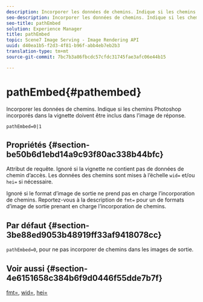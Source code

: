 ```yaml
---
description: Incorporer les données de chemins. Indique si les chemins Photoshop incorporés dans la vignette doivent être inclus dans l’image de réponse.
seo-description: Incorporer les données de chemins. Indique si les chemins Photoshop incorporés dans la vignette doivent être inclus dans l’image de réponse.
seo-title: pathEmbed
solution: Experience Manager
title: pathEmbed
topic: Scene7 Image Serving - Image Rendering API
uuid: d40ea1b5-f2d3-4f81-b96f-abb4eb7eb2b3
translation-type: tm+mt
source-git-commit: 7bc7b3a86fbcdc57cfdc31745fae3afc06e44b15

---
```



# pathEmbed{#pathembed}

Incorporer les données de chemins. Indique si les chemins Photoshop incorporés dans la vignette doivent être inclus dans l’image de réponse.

`pathEmbed=0|1`

## Propriétés {#section-be50b6d1ebd14a9c93f80ac338b44bfc}

Attribut de requête. Ignoré si la vignette ne contient pas de données de chemin d’accès. Les données des chemins sont mises à l’échelle `wid=` et/ou `hei=` si nécessaire.

Ignoré si le format d’image de sortie ne prend pas en charge l’incorporation de chemins. Reportez-vous à la description de `fmt=` pour un de formats d’image de sortie prenant en charge l’incorporation de chemins.

## Par défaut {#section-3be88ed9053b48919ff33af9418078cc}

`pathEmbed=0`, pour ne pas incorporer de chemins dans les images de sortie.

## Voir aussi {#section-4e6151658c384b6f9d0446f55dde7b7f}

[fmt=](../../../../../ir-api/http-protocol/image-rendering-api-ref/c-ir-http-protocol-ref/c-ir-http-protocol-command-reference/r-ir-fmt.md#reference-4c743f67d56b47c5b774fcc900ff758c), [wid=](../../../../../ir-api/http-protocol/image-rendering-api-ref/c-ir-http-protocol-ref/c-ir-http-protocol-command-reference/r-ir-wid.md#reference-b7e691b0624941168c94b2749ae233ec), [hei=](../../../../../ir-api/http-protocol/image-rendering-api-ref/c-ir-http-protocol-ref/c-ir-http-protocol-command-reference/r-ir-hei.md#reference-1c08f60365a94417a39867c09cac5478)
